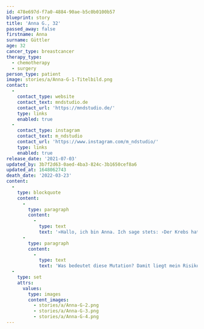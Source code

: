 ```yaml
---
id: 478e697d-f7a0-4884-90ae-b5c0b0100b57
blueprint: story
title: 'Anna G., 32'
passed_away: false
firstname: Anna
surname: Güttler
age: 32
cancer_type: breastcancer
therapy_type:
  - chemotherapy
  - surgery
person_type: patient
image: stories/a/Anna-G-1-Titelbild.png
contact:
  -
    contact_type: website
    contact_text: mndstudio.de
    contact_url: 'https://mndstudio.de/'
    type: links
    enabled: true
  -
    contact_type: instagram
    contact_text: m_ndstudio
    contact_url: 'https://www.instagram.com/m_ndstudio/'
    type: links
    enabled: true
release_date: '2021-07-03'
updated_by: 3b7f2d63-0aed-4ba3-824c-3b1650cef8a6
updated_at: 1648062743
death_date: '2022-03-23'
content:
  -
    type: blockquote
    content:
      -
        type: paragraph
        content:
          -
            type: text
            text: '»Hallo, ich bin Anna. Ich sage stets: ›Der Krebs hat mir viel genommen, aber mehr noch geschenkt.‹ 2017 erhielt ich meine Erstdiagnose mit 28 Jahren: Triple negativer Brustkrebs und BRCA1-Genmutation-Trägerin.'
      -
        type: paragraph
        content:
          -
            type: text
            text: 'Was bedeutet diese Mutation? Damit liegt mein Risiko an Brustkrebs zu erkranken bei 90% – bei Frauen ohne Genmutation liegt das Risiko bei ca. 13%. Ein Schock, keine Frage, aber für mich der Stein, der alles ins Rollen brachte. Es war der Auslöser für meine Reise zu mir selbst: Wer bin ich, was will im Leben wirklich und warum bin ich hier auf dieser Welt? Nach meiner Behandlung, schloss ich eine Weiterbildung zum Health Coach und Mentaltrainerin ab. Heute möchte ich Menschen mit Krebs auf ihrem Weg der Genesung begleiten und ihre Resilienz trainieren. Mein Motto: Mental gestärkt durch den Krebs. Vier Monate Selbstständigkeit und dann der zweite Schock: Im März 2021 erhielt ich meine zweite Brustkrebsdiagnose. Obwohl ich wusste, was auf mich zukommt oder vielleicht gerade deswegen, stand und stehe ich vor ganz anderen mentalen und körperlichen Herausforderungen. Doch ich gebe nicht auf und habe noch viel zu lernen. Ich gehe weiter meinen Weg, nehme die vermeintlichen Umwege als Stationen auf meiner Reise wahr und habe am Horizont immer meine Vision im Blick: Einklang zwischen meinem Körper und Geist finden, das Thema ›Krebs‹ in der Gesellschaft enttabuisieren und proaktiv aufklären. Wer ist auch auf der Reise? Lass uns zusammen ein Stück des Weges gehen …«'
  -
    type: set
    attrs:
      values:
        type: images
        content_images:
          - stories/a/Anna-G-2.png
          - stories/a/Anna-G-3.png
          - stories/a/Anna-G-4.png
---
```

